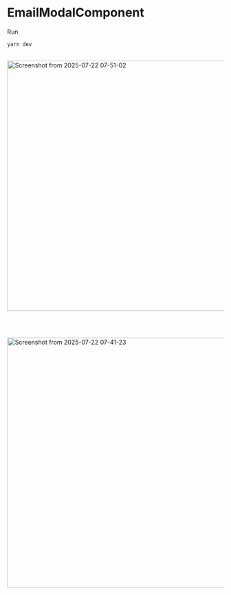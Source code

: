 # EmailModalComponent

Run 
```
yarn dev
```
<br>

<img width="803" height="582" alt="Screenshot from 2025-07-22 07-51-02" src="https://github.com/user-attachments/assets/8046371b-96de-4c25-9cd7-cf60412f12a0" />

<br> <br>

<img width="803" height="582" alt="Screenshot from 2025-07-22 07-41-23" src="https://github.com/user-attachments/assets/113062cc-0cfc-4771-b4f1-687fad98b508" />

